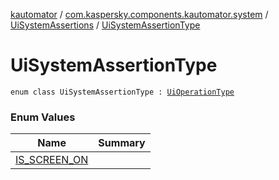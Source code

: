 [kautomator](../../../index.md) / [com.kaspersky.components.kautomator.system](../../index.md) / [UiSystemAssertions](../index.md) / [UiSystemAssertionType](./index.md)

# UiSystemAssertionType

`enum class UiSystemAssertionType : `[`UiOperationType`](../../../com.kaspersky.components.kautomator.intercept.operation/-ui-operation-type/index.md)

### Enum Values

| Name | Summary |
|---|---|
| [IS_SCREEN_ON](-i-s_-s-c-r-e-e-n_-o-n.md) |  |
